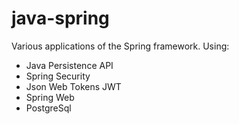 # java-spring
Various applications of the Spring framework.
Using:
- Java Persistence API
- Spring Security
- Json Web Tokens JWT
- Spring Web
- PostgreSql

